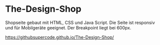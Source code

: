 # The-Design-Shop

Shopseite gebaut mit HTML, CSS und Java Script. Die Seite ist responsiv und für Mobilgeräte geeignet. Der Breakpoint liegt bei 600px.

https://githubsupercode.github.io/The-Design-Shop/
